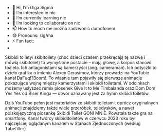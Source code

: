 - 👋 Hi, I’m Giga Sigma
- 👀 I’m interested in nic
- 🌱 I’m currently learning nic
- 💞️ I’m looking to collaborate on nic
- 📫 How to reach me można zadzwonić domofonem
- 😄 Pronouns: sig/ma
- ⚡ Fun fact:
- 

Skibidi toilety/ skibitoilety (choć dzieci czasem przekręcają tę nazwę i mówią skibitoliet) to wymyślone postacie – mają głowę, a korpus stanowi toaleta. Ich antagonistami są kamerzyści (ang. cameraman). Ich potyczki to dzieło grafika o imieniu Alexey Gerasimov, którzy prowadzi na YouTubie kanał DaFuq!?Boom!. To właśnie tam pojawiły się pierwsze animacje pokazujące wojnę między kamerzystami i skibidi toiletami. W odcinkach możemy usłyszeć remix piosenek Give It to Me Timbalanda oraz Dom Dom Yes Yes od Biser Kinga — utwór uznawany jest za hymn skibidi toiletów.

Dziś YouTube pełen jest materiałów ze skibidi toiletami, oprócz oryginalnych animacji znajdziemy także wiele przeróbek, teledysków, a nawet polskojęzyczną piosenkę Skibidi Toilet GONI MNIE. Powstała także gra na smartfony. Kanał twórcy skibiditoiletów w czerwcu 2023 roku był najczęściej oglądanym kanałem w Stanach Zjednoczonych (według Tubefilter)


<!---
rochard2/rochard2 is a ✨ special ✨ repository because its `README.md` (this file) appears on your GitHub profile.
You can click the Preview link to take a look at your changes.
--->
